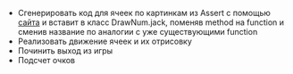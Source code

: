 - Сгенерировать код для ячеек по картинкам из Assert с помощью [сайта](https://happytomatoe.github.io/jack-image-converter/) и вставит в класс DrawNum.jack, поменяв method на function и сменив название по аналогии с уже существующими function
- Реализовать движение ячеек и их отрисовку
- Починить выход из игры
- Подсчет очков